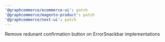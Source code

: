 ```yaml
---
'@graphcommerce/ecommerce-ui': patch
'@graphcommerce/magento-product': patch
'@graphcommerce/next-ui': patch
---
```


Remove redunant confirmation button on ErrorSnackbar implementations

